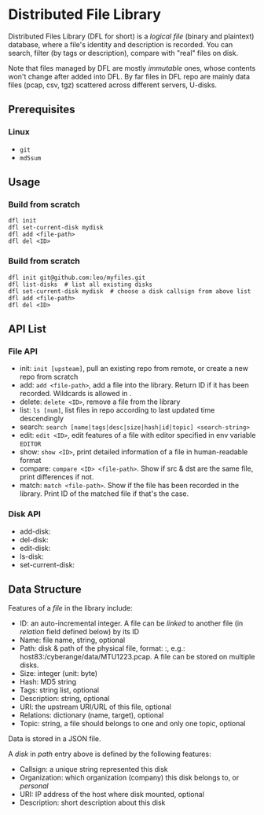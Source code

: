 # Distributed File Library

Distributed Files Library (DFL for short) is a *logical file* (binary and plaintext) database,
where a file's identity and description is recorded.
You can search, filter (by tags or description), compare with "real" files on disk.

Note that files managed by DFL are mostly *immutable* ones,
whose contents won't change after added into DFL.
By far files in DFL repo are mainly data files (pcap, csv, tgz) scattered
across different servers, U-disks.

## Prerequisites

### Linux

* `git`
* `md5sum`

## Usage

### Build from scratch

```
dfl init
dfl set-current-disk mydisk
dfl add <file-path>
dfl del <ID>
```

### Build from scratch

```
dfl init git@github.com:leo/myfiles.git
dfl list-disks  # list all existing disks
dfl set-current-disk mydisk  # choose a disk callsign from above list
dfl add <file-path>
dfl del <ID>
```

## API List

### File API

* init: `init [upsteam]`, pull an existing repo from remote,
  or create a new repo from scratch
* add: `add <file-path>`, add a file into the library.
  Return ID if it has been recorded.  Wildcards is allowed in <file-path>.
* delete: `delete <ID>`, remove a file from the library
* list: `ls [num]`, list files in repo according to last updated time descendingly
* search: `search [name|tags|desc|size|hash|id|topic] <search-string>`
* edit: `edit <ID>`, edit features of a file with editor specified
  in env variable `EDITOR`
* show: `show <ID>`, print detailed information of a file in human-readable format
* compare: `compare <ID> <file-path>`. Show if src & dst are the same file,
  print differences if not.
* match: `match <file-path>`. Show if the file has been recorded in the library.
  Print ID of the matched file if that's the case.

### Disk API

* add-disk: 
* del-disk:
* edit-disk:
* ls-disk:
* set-current-disk:

## Data Structure

Features of a *file* in the library include:

* ID: an auto-incremental integer. A file can be *linked* to another file
  (in *relation* field defined below) by its ID
* Name: file name, string, optional
* Path: disk & path of the physical file, format: <disk-id>:<path>,
  e.g.: host83:/cyberange/data/MTU1223.pcap. A file can be stored on multiple disks.
* Size: integer (unit: byte)
* Hash: MD5 string
* Tags: string list, optional
* Description: string, optional
* URI: the upstream URI/URL of this file, optional
* Relations: dictionary (name, target), optional
* Topic: string, a file should belongs to one and only one topic, optional

Data is stored in a JSON file.

A *disk* in *path* entry above is defined by the following features:

* Callsign: a unique string represented this disk
* Organization: which organization (company) this disk belongs to, or *personal*
* URI: IP address of the host where disk mounted, optional
* Description: short description about this disk
